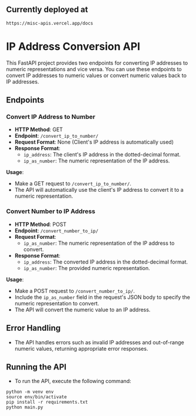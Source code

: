 ## Currently deployed at
`https://misc-apis.vercel.app/docs`

# IP Address Conversion API

This FastAPI project provides two endpoints for converting IP addresses to numeric representations and vice versa. You can use these endpoints to convert IP addresses to numeric values or convert numeric values back to IP addresses.

## Endpoints

### Convert IP Address to Number

- **HTTP Method**: GET
- **Endpoint**: `/convert_ip_to_number/`
- **Request Format**: None (Client's IP address is automatically used)
- **Response Format**:
  - `ip_address`: The client's IP address in the dotted-decimal format.
  - `ip_as_number`: The numeric representation of the IP address.

**Usage**:

- Make a GET request to `/convert_ip_to_number/`.
- The API will automatically use the client's IP address to convert it to a numeric representation.

### Convert Number to IP Address

- **HTTP Method**: POST
- **Endpoint**: `/convert_number_to_ip/`
- **Request Format**:
  - `ip_as_number`: The numeric representation of the IP address to convert.
- **Response Format**:
  - `ip_address`: The converted IP address in the dotted-decimal format.
  - `ip_as_number`: The provided numeric representation.

**Usage**:

- Make a POST request to `/convert_number_to_ip/`.
- Include the `ip_as_number` field in the request's JSON body to specify the numeric representation to convert.
- The API will convert the numeric value to an IP address.

## Error Handling

- The API handles errors such as invalid IP addresses and out-of-range numeric values, returning appropriate error responses.

## Running the API

- To run the API, execute the following command:

```shell
python -m venv env
source env/bin/activate
pip install -r requirements.txt
python main.py
```

